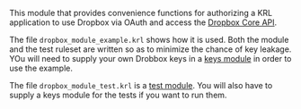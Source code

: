 
This module that provides convenience functions for authorizing a KRL application to use Dropbox via OAuth and access the [Dropbox Core API](https://www.dropbox.com/developers/core). 

The file ```dropbox_module_example.krl``` shows how it is used. Both the module and the test ruleset are written so as to minimize the chance of key leakage.  YOu will need to supply your own Drobbox keys in a [keys module](http://developer.kynetx.com/display/docs/Keys) in order to use the example. 

The file ```dropbox_module_test.krl``` is a [test module](http://developer.kynetx.com/display/docs/Test-Driven+Development+and+KRL). You will also have to supply a keys module for the tests if you want to run them.  
